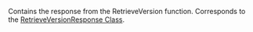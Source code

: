 Contains the response from the RetrieveVersion function. 
Corresponds to the [RetrieveVersionResponse Class](https://msdn.microsoft.com/library/microsoft.crm.sdk.messages.retrieveversionresponse.aspx).
